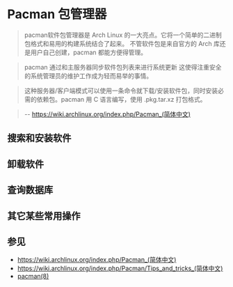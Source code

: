 # Pacman 包管理器

> pacman软件包管理器是 Arch Linux 的一大亮点。它将一个简单的二进制包格式和易用的构建系统结合了起来。
不管软件包是来自官方的 Arch 库还是用户自己创建，pacman 都能方便得管理。

> pacman 通过和主服务器同步软件包列表来进行系统更新
这使得注重安全的系统管理员的维护工作成为轻而易举的事情。

> 这种服务器/客户端模式可以使用一条命令就下载/安装软件包，同时安装必需的依赖包。pacman 用 C 语言编写，使用 .pkg.tar.xz 打包格式。

> -- https://wiki.archlinux.org/index.php/Pacman_(简体中文)

## 搜索和安装软件

## 卸载软件

## 查询数据库

## 其它某些常用操作

## 参见

* https://wiki.archlinux.org/index.php/Pacman_(简体中文)
* https://wiki.archlinux.org/index.php/Pacman/Tips_and_tricks_(简体中文)
* [pacman(8)](https://www.archlinux.org/pacman/pacman.8.html)